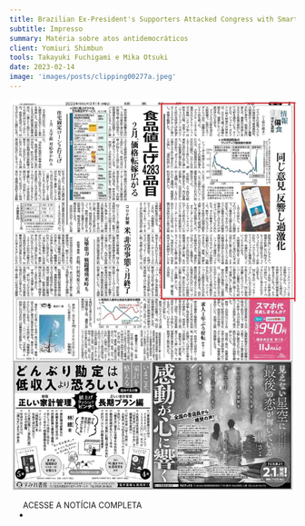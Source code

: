 ```yaml
---
title: Brazilian Ex-President's Supporters Attacked Congress with Smartphones in Hand
subtitle: Impresso
summary: Matéria sobre atos antidemocráticos
client: Yomiuri Shimbun
tools: Takayuki Fuchigami e Mika Otsuki
date: 2023-02-14
image: 'images/posts/clipping00277a.jpeg'
---
```


<img src="images/posts/clipping00277b.jpeg">

<div class="post__share"><ul class="share__list list-reset">ACESSE A NOTÍCIA COMPLETA<li class="share__item" style="margin-left: 10px"><a class="share__link share__facebook" style="background: #fa5657" href="https://japannews.yomiuri.co.jp/society/social-series/20230214-90984/ 
onclick=window.open(this.href, 'pop-up', 'left=20,top=20,width=500,height=500,toolbar=1,resizable=0'); return false;" title="Link" rel="nofollow"><i class="fa-solid fa-link"></i></a></li></ul></div>
<!-- <div class="gallery-box"><div class="gallery"><img src="/clipping/images/example-1.jpg" loading="lazy" alt="Project"><img src="/clipping/images/example-2.jpg" loading="lazy" alt="Project"></div><em>Gallery / <a href="https://www.freepik.com/" target="_blank">Freepic</a></em></div> -->
